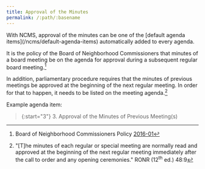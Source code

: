 ```yaml
---
title: Approval of the Minutes
permalink: /:path/:basename
---
```


<aside class="callout" role="complementary" markdown="1">
With NCMS,
approval of the minutes
can be one
of the [default agenda items](/ncms/default-agenda-items)
automatically added to
every agenda.
</aside>

It is the policy
of the Board
of Neighborhood Commissioners
that minutes
of a board meeting
be on the agenda
for approval
during a subsequent regular board meeting.[^bonc201601]

In addition,
parliamentary procedure requires
that the minutes
of previous meetings
be approved
at the beginning
of the next
regular meeting.
In order for that
to happen,
it needs
to be listed
on the meeting agenda.[^ronrapprove]

Example agenda item:

> {:start="3"}
> 3. Approval of the Minutes of Previous Meeting(s)

[^bonc201601]: Board of Neighborhood Commissioners Policy [2016-01](https://neighborhoodempowerment.lacity.gov/wp-content/uploads/2019/03/Amended-Minutes-Policy-Resolution1-03.18.19.pdf)

[^ronrapprove]:
    "[T]he minutes
    of each
    regular or special meeting
    are normally read
    and approved
    at the beginning
    of the next
    regular meeting
    immediately after
    the call to order
    and any opening ceremonies."
    RONR (12<sup>th</sup>&nbsp;ed.) 48:9
